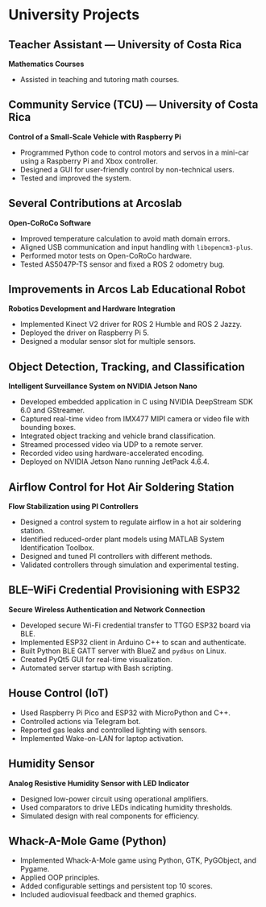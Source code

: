 # University Projects

## Teacher Assistant — University of Costa Rica
**Mathematics Courses**
- Assisted in teaching and tutoring math courses.

## Community Service (TCU) — University of Costa Rica
**Control of a Small-Scale Vehicle with Raspberry Pi**
- Programmed Python code to control motors and servos in a mini-car using a
  Raspberry Pi and Xbox controller.
- Designed a GUI for user-friendly control by non-technical users.
- Tested and improved the system.

## Several Contributions at Arcoslab
**Open-CoRoCo Software**
- Improved temperature calculation to avoid math domain errors.
- Aligned USB communication and input handling with `libopencm3-plus`.
- Performed motor tests on Open-CoRoCo hardware.
- Tested AS5047P-TS sensor and fixed a ROS 2 odometry bug.

## Improvements in Arcos Lab Educational Robot
**Robotics Development and Hardware Integration**
- Implemented Kinect V2 driver for ROS 2 Humble and ROS 2 Jazzy.
- Deployed the driver on Raspberry Pi 5.
- Designed a modular sensor slot for multiple sensors.

## Object Detection, Tracking, and Classification
**Intelligent Surveillance System on NVIDIA Jetson Nano**
- Developed embedded application in C using NVIDIA DeepStream SDK 6.0 and
  GStreamer.
- Captured real-time video from IMX477 MIPI camera or video file with bounding
  boxes.
- Integrated object tracking and vehicle brand classification.
- Streamed processed video via UDP to a remote server.
- Recorded video using hardware-accelerated encoding.
- Deployed on NVIDIA Jetson Nano running JetPack 4.6.4.

## Airflow Control for Hot Air Soldering Station
**Flow Stabilization using PI Controllers**
- Designed a control system to regulate airflow in a hot air soldering station.
- Identified reduced-order plant models using MATLAB System Identification
  Toolbox.
- Designed and tuned PI controllers with different methods.
- Validated controllers through simulation and experimental testing.

## BLE–WiFi Credential Provisioning with ESP32
**Secure Wireless Authentication and Network Connection**
- Developed secure Wi-Fi credential transfer to TTGO ESP32 board via BLE.
- Implemented ESP32 client in Arduino C++ to scan and authenticate.
- Built Python BLE GATT server with BlueZ and `pydbus` on Linux.
- Created PyQt5 GUI for real-time visualization.
- Automated server startup with Bash scripting.

## House Control (IoT)
- Used Raspberry Pi Pico and ESP32 with MicroPython and C++.
- Controlled actions via Telegram bot.
- Reported gas leaks and controlled lighting with sensors.
- Implemented Wake-on-LAN for laptop activation.

## Humidity Sensor
**Analog Resistive Humidity Sensor with LED Indicator**
- Designed low-power circuit using operational amplifiers.
- Used comparators to drive LEDs indicating humidity thresholds.
- Simulated design with real components for efficiency.

## Whack-A-Mole Game (Python)
- Implemented Whack-A-Mole game using Python, GTK, PyGObject, and Pygame.
- Applied OOP principles.
- Added configurable settings and persistent top 10 scores.
- Included audiovisual feedback and themed graphics.
